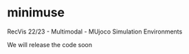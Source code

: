 # minimuse
RecVis 22/23 - Multimodal - MUjoco Simulation Environments

We will release the code soon
